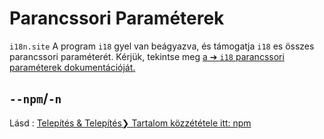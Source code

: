 # Parancssori Paraméterek

`i18n.site` A program `i18` gyel van beágyazva, és támogatja `i18` es összes parancssori paraméterét. Kérjük, tekintse meg [a ➔ `i18` parancssori paraméterek dokumentációját.](/i18/cli)

## `--npm`/`-n`

Lásd : [Telepítés & Telepítés❯ Tartalom közzététele itt: npm](/i18n.site/use#npm)